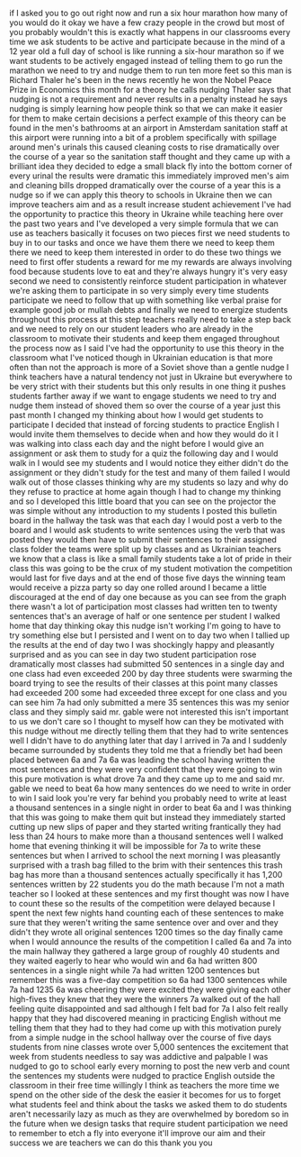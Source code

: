 
if I asked you to go out right now and
run a six hour marathon how many of you
would do it okay we have a few crazy
people in the crowd but most of you
probably wouldn&#39;t this is exactly what
happens in our classrooms every time we
ask students to be active and
participate because in the mind of a 12
year old a full day of school is like
running a six-hour marathon so if we
want students to be actively engaged
instead of telling them to go run the
marathon we need to try and nudge them
to run ten more feet so this man is
Richard Thaler he&#39;s been in the news
recently he won the Nobel Peace Prize in
Economics this month
for a theory he calls nudging Thaler
says that nudging is not a requirement
and never results in a penalty instead
he says nudging is simply learning how
people think so that we can make it
easier for them to make certain
decisions a perfect example of this
theory can be found in the men&#39;s
bathrooms at an airport in Amsterdam
sanitation staff at this airport were
running into a bit of a problem
specifically with spillage around men&#39;s
urinals
this caused cleaning costs to rise
dramatically over the course of a year
so the sanitation staff thought
and they came up with a brilliant idea
they decided to edge a small black fly
into the bottom corner of every urinal
the results were dramatic this
immediately improved men&#39;s aim and
cleaning bills dropped dramatically over
the course of a year this is a nudge so
if we can apply this theory to schools
in Ukraine then we can improve teachers
aim and as a result increase student
achievement I&#39;ve had the opportunity to
practice this theory in Ukraine while
teaching here over the past two years
and I&#39;ve developed a very simple formula
that we can use as teachers basically it
focuses on two pieces first we need
students to buy in to our tasks and once
we have them there we need to keep them
there we need to keep them interested
in order to do these two things we need
to first offer students a reward for me
my rewards are always involving food
because students love to eat and they&#39;re
always hungry it&#39;s very easy second we
need to consistently reinforce student
participation in whatever we&#39;re asking
them to participate in so very simply
every time students participate we need
to follow that up with something like
verbal praise for example good job or
mullah debts and finally we need to
energize students throughout this
process at this step teachers really
need to take a step back
and we need to rely on our student
leaders who are already in the classroom
to motivate their students and keep them
engaged throughout the process now as I
said I&#39;ve had the opportunity to use
this theory in the classroom what I&#39;ve
noticed though in Ukrainian education is
that more often than not the approach is
more of a Soviet shove than a gentle
nudge I think teachers have a natural
tendency not just in Ukraine but
everywhere to be very strict with their
students but this only results in one
thing it pushes students farther away if
we want to engage students we need to
try and nudge them instead of shoved
them so over the course of a year just
this past month I changed my thinking
about how I would get students to
participate I decided that instead of
forcing students to practice English I
would invite them themselves to decide
when and how they would do it I was
walking into class each day and the
night before I would give an assignment
or ask them to study for a quiz the
following day and I would walk in I
would see my students and I would notice
they either didn&#39;t do the assignment or
they didn&#39;t study for the test and many
of them failed I would walk out of those
classes thinking why are my students so
lazy and why do they refuse to practice
at home again though I had to change my
thinking and so I developed this little
board that you can see on the projector
the
was simple without any introduction to
my students I posted this bulletin board
in the hallway the task was that each
day I would post a verb to the board and
I would ask students to write sentences
using the verb that was posted they
would then have to submit their
sentences to their assigned class folder
the teams were split up by classes and
as Ukrainian teachers we know that a
class is like a small family students
take a lot of pride in their class this
was going to be the crux of my student
motivation the competition would last
for five days and at the end of those
five days the winning team would receive
a pizza party so day one rolled around I
became a little discouraged at the end
of day one because as you can see from
the graph there wasn&#39;t a lot of
participation most classes had written
ten to twenty sentences that&#39;s an
average of half or one sentence per
student I walked home that day thinking
okay this nudge isn&#39;t working I&#39;m going
to have to try something else
but I persisted and I went on to day two
when I tallied up the results at the end
of day two
I was shockingly happy and pleasantly
surprised and as you can see in day two
student participation rose dramatically
most classes had submitted 50 sentences
in a single day and one class had even
exceeded 200 by day three students were
swarming the board trying to see the
results of their classes at this point
many classes had exceeded 200 some had
exceeded three
except for one class and you can see him
7a had only submitted a mere 35
sentences
this was my senior class and they simply
said mr. gable were not interested this
isn&#39;t important to us we don&#39;t care so I
thought to myself how can they be
motivated with this nudge without me
directly telling them that they had to
write sentences well I didn&#39;t have to do
anything later that day I arrived in 7a
and I suddenly became surrounded by
students they told me that a friendly
bet had been placed between 6a and 7a 6a
was leading the school having written
the most sentences and they were very
confident that they were going to win
this pure motivation is what drove 7a
and they came up to me and said mr.
gable we need to beat 6a how many
sentences do we need to write in order
to win I said look you&#39;re very far
behind you probably need to write at
least a thousand sentences in a single
night in order to beat 6a and I was
thinking that this was going to make
them quit but instead they immediately
started cutting up new slips of paper
and they started writing frantically
they had less than 24 hours to make more
than a thousand sentences well I walked
home that evening thinking it will be
impossible for 7a to write these
sentences but when I arrived to school
the next morning I was pleasantly
surprised with a trash bag filled to the
brim with their sentences this trash bag
has more than a thousand sentences
actually specifically it has 1,200
sentences written by 22 students you do
the math because I&#39;m not a math teacher
so I looked at these sentences and my
first thought was now I have to count
these so the results of the competition
were delayed because I spent the next
few nights hand counting each of these
sentences to make sure that they weren&#39;t
writing the same sentence over and over
and they didn&#39;t they wrote all original
sentences 1200 times so the day finally
came when I would announce the results
of the competition
I called 6a and 7a into the main hallway
they gathered a large group of roughly
40 students and they waited eagerly to
hear who would win and 6a had written
800 sentences in a single night while 7a
had written 1200 sentences but remember
this was a five-day competition so 6a
had 1300 sentences while 7a had 1235 6a
was cheering they were excited they were
giving each other high-fives they knew
that they were the winners 7a walked out
of the hall feeling quite disappointed
and sad although I felt bad for 7a I
also felt really happy that they had
discovered meaning in practicing English
without me telling them that they had to
they had come up with this motivation
purely from a simple nudge in the school
hallway over the course of five days
students from nine classes wrote over
5,000 sentences
the excitement that week from students
needless to say was addictive and
palpable
I was nudged to go to school early every
morning to post the new verb and count
the sentences my students were nudged to
practice English outside the classroom
in their free time willingly I think as
teachers the more time we spend on the
other side of the desk the easier it
becomes for us to forget what students
feel and think about the tasks we asked
them to do students aren&#39;t necessarily
lazy as much as they are overwhelmed by
boredom so in the future when we design
tasks that require student participation
we need to remember to etch a fly into
everyone it&#39;ll improve our aim and their
success we are teachers we can do this
thank you
you
